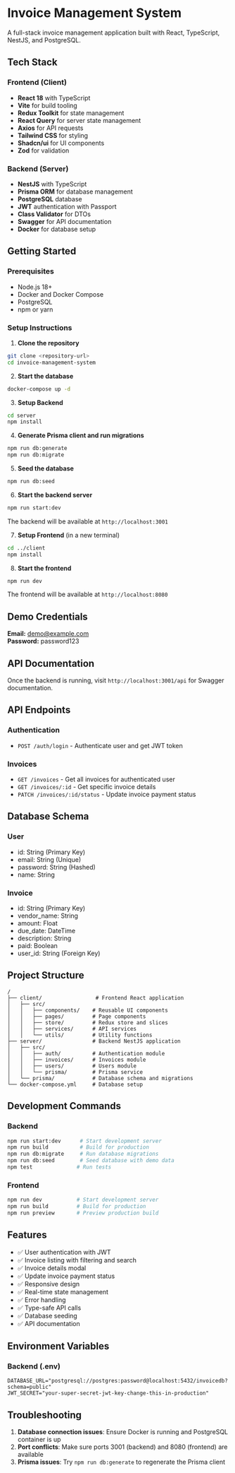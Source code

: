 
# Invoice Management System

A full-stack invoice management application built with React, TypeScript, NestJS, and PostgreSQL.

## Tech Stack

### Frontend (Client)
- **React 18** with TypeScript
- **Vite** for build tooling
- **Redux Toolkit** for state management
- **React Query** for server state management
- **Axios** for API requests
- **Tailwind CSS** for styling
- **Shadcn/ui** for UI components
- **Zod** for validation

### Backend (Server)
- **NestJS** with TypeScript
- **Prisma ORM** for database management
- **PostgreSQL** database
- **JWT** authentication with Passport
- **Class Validator** for DTOs
- **Swagger** for API documentation
- **Docker** for database setup

## Getting Started

### Prerequisites
- Node.js 18+ 
- Docker and Docker Compose
- PostgreSQL
- npm or yarn

### Setup Instructions

1. **Clone the repository**
```bash
git clone <repository-url>
cd invoice-management-system
```

2. **Start the database**
```bash
docker-compose up -d
```

3. **Setup Backend**
```bash
cd server
npm install
```

4. **Generate Prisma client and run migrations**
```bash
npm run db:generate
npm run db:migrate
```

5. **Seed the database**
```bash
npm run db:seed
```

6. **Start the backend server**
```bash
npm run start:dev
```
The backend will be available at `http://localhost:3001`

7. **Setup Frontend** (in a new terminal)
```bash
cd ../client  
npm install
```

8. **Start the frontend**
```bash
npm run dev
```
The frontend will be available at `http://localhost:8080`

## Demo Credentials

**Email:** demo@example.com  
**Password:** password123

## API Documentation

Once the backend is running, visit `http://localhost:3001/api` for Swagger documentation.

## API Endpoints

### Authentication
- `POST /auth/login` - Authenticate user and get JWT token

### Invoices
- `GET /invoices` - Get all invoices for authenticated user
- `GET /invoices/:id` - Get specific invoice details
- `PATCH /invoices/:id/status` - Update invoice payment status

## Database Schema

### User
- id: String (Primary Key)
- email: String (Unique)
- password: String (Hashed)
- name: String

### Invoice
- id: String (Primary Key)
- vendor_name: String
- amount: Float
- due_date: DateTime
- description: String
- paid: Boolean
- user_id: String (Foreign Key)

## Project Structure

```
/
├── client/                 # Frontend React application
│   ├── src/
│   │   ├── components/    # Reusable UI components
│   │   ├── pages/         # Page components
│   │   ├── store/         # Redux store and slices
│   │   ├── services/      # API services
│   │   └── utils/         # Utility functions
├── server/                # Backend NestJS application
│   ├── src/
│   │   ├── auth/          # Authentication module
│   │   ├── invoices/      # Invoices module
│   │   ├── users/         # Users module
│   │   └── prisma/        # Prisma service
│   └── prisma/            # Database schema and migrations
└── docker-compose.yml     # Database setup
```

## Development Commands

### Backend
```bash
npm run start:dev      # Start development server
npm run build          # Build for production
npm run db:migrate     # Run database migrations
npm run db:seed        # Seed database with demo data
npm test              # Run tests
```

### Frontend
```bash
npm run dev           # Start development server
npm run build         # Build for production
npm run preview       # Preview production build
```

## Features

- ✅ User authentication with JWT
- ✅ Invoice listing with filtering and search
- ✅ Invoice details modal
- ✅ Update invoice payment status
- ✅ Responsive design
- ✅ Real-time state management
- ✅ Error handling
- ✅ Type-safe API calls
- ✅ Database seeding
- ✅ API documentation

## Environment Variables

### Backend (.env)
```
DATABASE_URL="postgresql://postgres:password@localhost:5432/invoicedb?schema=public"
JWT_SECRET="your-super-secret-jwt-key-change-this-in-production"
```

## Troubleshooting

1. **Database connection issues**: Ensure Docker is running and PostgreSQL container is up
2. **Port conflicts**: Make sure ports 3001 (backend) and 8080 (frontend) are available
3. **Prisma issues**: Try `npm run db:generate` to regenerate the Prisma client

